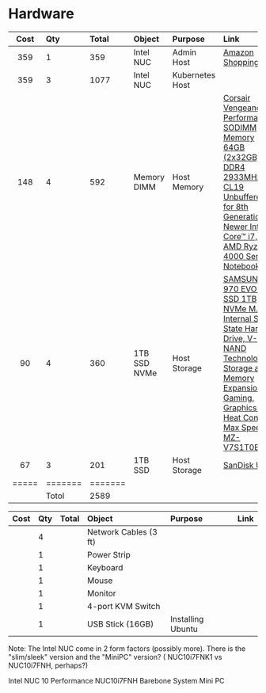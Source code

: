 # Hardware


| Cost | Qty | Total | Object      | Purpose         | Link |
|:----:|:----|:------|:------------|:----------------|:-----|
| 359  | 1   | 359   | Intel NUC   | Admin Host      | [Amazon Shopping](https://www.amazon.com/gp/product/B083GGZ6TG/ref=ppx_yo_dt_b_asin_title_o00_s00?ie=UTF8&th=1) |
| 359  | 3   | 1077  | Intel NUC   | Kubernetes Host |  |
| 148  | 4   | 592   | Memory DIMM | Host Memory     | [Corsair Vengeance Performance SODIMM Memory 64GB (2x32GB) DDR4 2933MHz CL19 Unbuffered for 8th Generation or Newer Intel Core™ i7, and AMD Ryzen 4000 Series Notebooks](https://www.amazon.com/gp/product/B08GSRD34Y/ref=ppx_od_dt_b_asin_title_s00?ie=UTF8&psc=1) | 
| 90   | 4   | 360   | 1TB SSD NVMe | Host Storage   | [SAMSUNG 970 EVO Plus SSD 1TB NVMe M.2 Internal Solid State Hard Drive, V-NAND Technology, Storage and Memory Expansion for Gaming, Graphics w/ Heat Control, Max Speed, MZ-V7S1T0B/AM](https://www.amazon.com/gp/product/B07MFZY2F2/ref=ppx_od_dt_b_asin_title_s00?ie=UTF8&th=1) |
| 67   | 3   | 201   | 1TB SSD     | Host Storage    | [SanDisk Ultra](https://www.amazon.com/SanDisk-Ultra-NAND-Internal-%E2%80%8ESDSSDH3-1T00-G26/dp/B0B7VM4SRX) | 
|=====|=======|=======| | | 
|     | Totol | 2589  | | | 

| Cost | Qty | Total | Object      | Purpose | Link |
|:----:|:----|:------|:-------|:--------|:-----|
| | 4 | | Network Cables (3 ft) | |
| | 1 | | Power Strip | |
| | 1 | | Keyboard | |
| | 1 | | Mouse | |
| | 1 | | Monitor | |
| | 1 | | 4-port KVM Switch | |
| | 1 | | USB Stick (16GB) | Installing Ubuntu | |





Note:  The Intel NUC come in 2 form factors (possibly more).  There is the "slim/sleek" version and the "MiniPC" version? ( NUC10i7FNK1 vs NUC10i7FNH, perhaps?)

Intel NUC 10 Performance NUC10i7FNH Barebone System Mini PC
